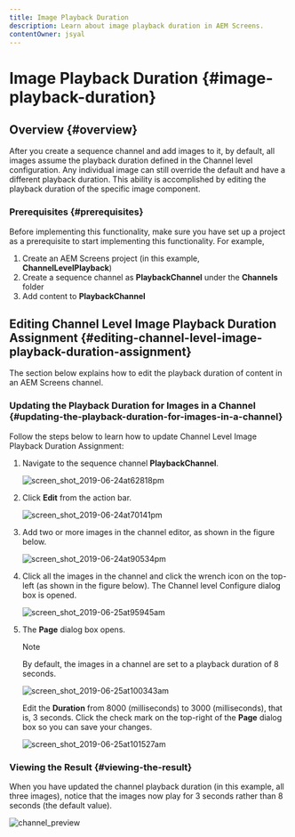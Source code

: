 ```yaml
---
title: Image Playback Duration
description: Learn about image playback duration in AEM Screens.
contentOwner: jsyal
---
```


# Image Playback Duration {#image-playback-duration}

## Overview {#overview}

After you create a sequence channel and add images to it, by default, all images assume the playback duration defined in the Channel level configuration. Any individual image can still override the default and have a different playback duration. This ability is accomplished by editing the playback duration of the specific image component.

### Prerequisites {#prerequisites}

Before implementing this functionality, make sure you have set up a project as a prerequisite to start implementing this functionality. For example,

1. Create an AEM Screens project (in this example, **ChannelLevelPlayback**)  
1. Create a sequence channel as **PlaybackChannel** under the **Channels** folder
1. Add content to **PlaybackChannel**

## Editing Channel Level Image Playback Duration Assignment {#editing-channel-level-image-playback-duration-assignment}

The section below explains how to edit the playback duration of content in an AEM Screens channel.

### Updating the Playback Duration for Images in a Channel {#updating-the-playback-duration-for-images-in-a-channel}

Follow the steps below to learn how to update Channel Level Image Playback Duration Assignment:

1. Navigate to the sequence channel **PlaybackChannel**.

   ![screen_shot_2019-06-24at62818pm](assets/screen_shot_2019-06-24at62818pm.png)

1. Click **Edit** from the action bar.

   ![screen_shot_2019-06-24at70141pm](assets/screen_shot_2019-06-24at70141pm.png)

1. Add two or more images in the channel editor, as shown in the figure below.

   ![screen_shot_2019-06-24at90534pm](assets/screen_shot_2019-06-24at90534pm.png)

1. Click all the images in the channel and click the wrench icon on the top-left (as shown in the figure below). The Channel level Configure dialog box is opened.

   ![screen_shot_2019-06-25at95945am](assets/screen_shot_2019-06-25at95945am.png)

1. The **Page** dialog box opens.

   >[!NOTE]
   >
   >By default, the images in a channel are set to a playback duration of 8 seconds.

   ![screen_shot_2019-06-25at100343am](assets/screen_shot_2019-06-25at100343am.png)

   Edit the **Duration** from 8000 (milliseconds) to 3000 (milliseconds), that is, 3 seconds. Click the check mark on the top-right of the **Page** dialog box so you can save your changes.

   ![screen_shot_2019-06-25at101527am](assets/screen_shot_2019-06-25at101527am.png)

### Viewing the Result {#viewing-the-result}

When you have updated the channel playback duration (in this example, all three images), notice that the images now play for 3 seconds rather than 8 seconds (the default value).

![channel_preview](assets/channel_preview.gif)

